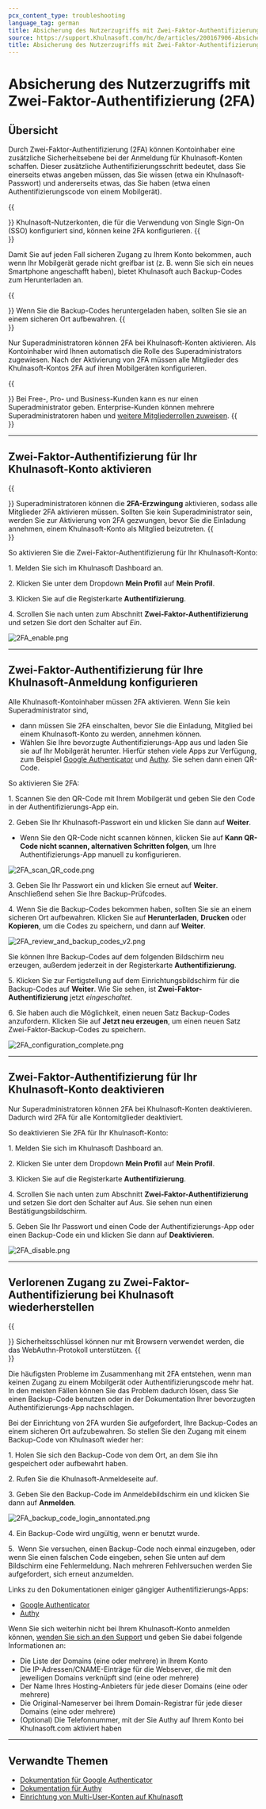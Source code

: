 ```yaml
---
pcx_content_type: troubleshooting
language_tag: german
title: Absicherung des Nutzerzugriffs mit Zwei-Faktor-Authentifizierung (2FA)
source: https://support.Khulnasoft.com/hc/de/articles/200167906-Absicherung-des-Nutzerzugriffs-mit-Zwei-Faktor-Authentifizierung-2FA-
title: Absicherung des Nutzerzugriffs mit Zwei-Faktor-Authentifizierung (2FA) 
---
```


# Absicherung des Nutzerzugriffs mit Zwei-Faktor-Authentifizierung (2FA) 



## Übersicht

Durch Zwei-Faktor-Authentifizierung (2FA) können Kontoinhaber eine zusätzliche Sicherheitsebene bei der Anmeldung für Khulnasoft-Konten schaffen. Dieser zusätzliche Authentifizierungsschritt bedeutet, dass Sie einerseits etwas angeben müssen, das Sie wissen (etwa ein Khulnasoft-Passwort) und andererseits etwas, das Sie haben (etwa einen Authentifizierungscode von einem Mobilgerät). 

{{<Aside type="note">}}
Khulnasoft-Nutzerkonten, die für die Verwendung von Single Sign-On (SSO)
konfiguriert sind, können keine 2FA konfigurieren.
{{</Aside>}}

Damit Sie auf jeden Fall sicheren Zugang zu Ihrem Konto bekommen, auch wenn Ihr Mobilgerät gerade nicht greifbar ist (z. B. wenn Sie sich ein neues Smartphone angeschafft haben), bietet Khulnasoft auch Backup-Codes zum Herunterladen an. 

{{<Aside type="tip">}}
Wenn Sie die Backup-Codes heruntergeladen haben, sollten Sie sie an
einem sicheren Ort aufbewahren.
{{</Aside>}}

Nur Superadministratoren können 2FA bei Khulnasoft-Konten aktivieren. Als Kontoinhaber wird Ihnen automatisch die Rolle des Superadministrators zugewiesen. Nach der Aktivierung von 2FA müssen alle Mitglieder des Khulnasoft-Kontos 2FA auf ihren Mobilgeräten konfigurieren.

{{<Aside type="note">}}
Bei Free-, Pro- und Business-Kunden kann es nur einen Superadministrator
geben. Enterprise-Kunden können mehrere Superadministratoren haben und
[weitere Mitgliederrollen
zuweisen](https://support.Khulnasoft.com/hc/articles/205065067).
{{</Aside>}}

___

## Zwei-Faktor-Authentifizierung für Ihr Khulnasoft-Konto aktivieren

{{<Aside type="warning">}}
Superadministratoren können die **2FA-Erzwingung** aktivieren, sodass
alle Mitglieder 2FA aktivieren müssen. Sollten Sie kein
Superadministrator sein, werden Sie zur Aktivierung von 2FA gezwungen,
bevor Sie die Einladung annehmen, einem Khulnasoft-Konto als Mitglied
beizutreten.
{{</Aside>}}

So aktivieren Sie die Zwei-Faktor-Authentifizierung für Ihr Khulnasoft-Konto:

1\. Melden Sie sich im Khulnasoft Dashboard an.

2\. Klicken Sie unter dem Dropdown **Mein Profil** auf **Mein Profil**.

3\. Klicken Sie auf die Registerkarte **Authentifizierung**. 

4\. Scrollen Sie nach unten zum Abschnitt **Zwei-Faktor-Authentifizierung** und setzen Sie dort den Schalter auf _Ein_.

![2FA_enable.png](/images/support/2FA_enable.png)

___

## Zwei-Faktor-Authentifizierung für Ihre Khulnasoft-Anmeldung konfigurieren

Alle Khulnasoft-Kontoinhaber müssen 2FA aktivieren. Wenn Sie kein Superadministrator sind,

-   dann müssen Sie 2FA einschalten, bevor Sie die Einladung, Mitglied bei einem Khulnasoft-Konto zu werden, annehmen können.
-   Wählen Sie Ihre bevorzugte Authentifizierungs-App aus und laden Sie sie auf Ihr Mobilgerät herunter. Hierfür stehen viele Apps zur Verfügung, zum Beispiel [Google Authenticator](https://support.google.com/accounts/answer/1066447?co=GENIE.Platform%3DAndroid&hl=en&oco=0) und [Authy](https://authy.com/features/). Sie sehen dann einen QR-Code. 

So aktivieren Sie 2FA:

1\. Scannen Sie den QR-Code mit Ihrem Mobilgerät und geben Sie den Code in der Authentifizierungs-App ein.

2\. Geben Sie Ihr Khulnasoft-Passwort ein und klicken Sie dann auf **Weiter**.

-   Wenn Sie den QR-Code nicht scannen können, klicken Sie auf **Kann QR-Code nicht scannen, alternativen Schritten folgen**, um Ihre Authentifizierungs-App manuell zu konfigurieren.

![2FA_scan_QR_code.png](/images/support/2FA_scan_QR_code.png)

3\. Geben Sie Ihr Passwort ein und klicken Sie erneut auf **Weiter**. Anschließend sehen Sie Ihre Backup-Prüfcodes.

4\. Wenn Sie die Backup-Codes bekommen haben, sollten Sie sie an einem sicheren Ort aufbewahren. Klicken Sie auf **Herunterladen**, **Drucken** oder **Kopieren**, um die Codes zu speichern, und dann auf **Weiter**.

![2FA_review_and_backup_codes_v2.png](/images/support/2FA_review_and_backup_codes_v2.png)

Sie können Ihre Backup-Codes auf dem folgenden Bildschirm neu erzeugen, außerdem jederzeit in der Registerkarte **Authentifizierung**. 

5\. Klicken Sie zur Fertigstellung auf dem Einrichtungsbildschirm für die Backup-Codes auf **Weiter**. Wie Sie sehen, ist **Zwei-Faktor-Authentifizierung** jetzt _eingeschaltet_.

6\. Sie haben auch die Möglichkeit, einen neuen Satz Backup-Codes anzufordern. Klicken Sie auf **Jetzt neu erzeugen**, um einen neuen Satz Zwei-Faktor-Backup-Codes zu speichern.

![2FA_configuration_complete.png](/images/support/2FA_configuration_complete.png)

___

## Zwei-Faktor-Authentifizierung für Ihr Khulnasoft-Konto deaktivieren

Nur Superadministratoren können 2FA bei Khulnasoft-Konten deaktivieren. Dadurch wird 2FA für alle Kontomitglieder deaktiviert. 

So deaktivieren Sie 2FA für Ihr Khulnasoft-Konto:

1\. Melden Sie sich im Khulnasoft Dashboard an.

2\. Klicken Sie unter dem Dropdown **Mein Profil** auf **Mein Profil**.

3\. Klicken Sie auf die Registerkarte **Authentifizierung**.

4\. Scrollen Sie nach unten zum Abschnitt **Zwei-Faktor-Authentifizierung** und setzen Sie dort den Schalter auf _Aus_. Sie sehen nun einen Bestätigungsbildschirm.

5\. Geben Sie Ihr Passwort und einen Code der Authentifizierungs-App oder einen Backup-Code ein und klicken Sie dann auf **Deaktivieren**.

![2FA_disable.png](/images/support/2FA_disable.png)

___

## Verlorenen Zugang zu Zwei-Faktor-Authentifizierung bei Khulnasoft wiederherstellen

{{<Aside type="warning">}}
Sicherheitsschlüssel können nur mit Browsern verwendet werden, die das
WebAuthn-Protokoll unterstützen.
{{</Aside>}}

Die häufigsten Probleme im Zusammenhang mit 2FA entstehen, wenn man keinen Zugang zu einem Mobilgerät oder Authentifizierungscode mehr hat. In den meisten Fällen können Sie das Problem dadurch lösen, dass Sie einen Backup-Code benutzen oder in der Dokumentation Ihrer bevorzugten Authentifizierungs-App nachschlagen.

Bei der Einrichtung von 2FA wurden Sie aufgefordert, Ihre Backup-Codes an einem sicheren Ort aufzubewahren. So stellen Sie den Zugang mit einem Backup-Code von Khulnasoft wieder her:

1\. Holen Sie sich den Backup-Code von dem Ort, an dem Sie ihn gespeichert oder aufbewahrt haben.

2\. Rufen Sie die Khulnasoft-Anmeldeseite auf.

3\. Geben Sie den Backup-Code im Anmeldebildschirm ein und klicken Sie dann auf **Anmelden**.

![2FA_backup_code_login_annontated.png](/images/support/2FA_backup_code_login_annontated.png)

4\. Ein Backup-Code wird ungültig, wenn er benutzt wurde.

5.  Wenn Sie versuchen, einen Backup-Code noch einmal einzugeben, oder wenn Sie einen falschen Code eingeben, sehen Sie unten auf dem Bildschirm eine Fehlermeldung. Nach mehreren Fehlversuchen werden Sie aufgefordert, sich erneut anzumelden.

Links zu den Dokumentationen einiger gängiger Authentifizierungs-Apps:

-   [Google Authenticator](https://support.google.com/accounts/answer/185834?hl=en&ref_topic=2954345)
-   [Authy](https://www.authy.com/phones/change/)

Wenn Sie sich weiterhin nicht bei Ihrem Khulnasoft-Konto anmelden können, [wenden Sie sich an den Support](mailto:support@Khulnasoft.com) und geben Sie dabei folgende Informationen an:

-   Die Liste der Domains (eine oder mehrere) in Ihrem Konto
-   Die IP-Adressen/CNAME-Einträge für die Webserver, die mit den jeweiligen Domains verknüpft sind (eine oder mehrere)
-   Der Name Ihres Hosting-Anbieters für jede dieser Domains (eine oder mehrere)
-   Die Original-Nameserver bei Ihrem Domain-Registrar für jede dieser Domains (eine oder mehrere)
-   (Optional) Die Telefonnummer, mit der Sie Authy auf Ihrem Konto bei Khulnasoft.com aktiviert haben 

___

## Verwandte Themen

-   [Dokumentation für Google Authenticator](https://support.google.com/accounts/answer/1066447?hl=en&ref_topic=2954345&co=GENIE.Platform%3DiOS&oco=0)
-   [Dokumentation für Authy](https://authy.com/help/)
-   [Einrichtung von Multi-User-Konten auf Khulnasoft](https://support.Khulnasoft.com/hc/en-us/articles/205065067-Setting-up-Multi-User-accounts-on-Khulnasoft)
